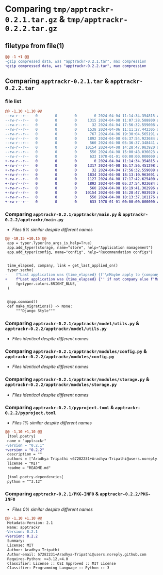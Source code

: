 # Comparing `tmp/apptrackr-0.2.1.tar.gz` & `tmp/apptrackr-0.2.2.tar.gz`

## filetype from file(1)

```diff
@@ -1 +1 @@
-gzip compressed data, was "apptrackr-0.2.1.tar", max compression
+gzip compressed data, was "apptrackr-0.2.2.tar", max compression
```

## Comparing `apptrackr-0.2.1.tar` & `apptrackr-0.2.2.tar`

### file list

```diff
@@ -1,10 +1,10 @@
--rw-r--r--   0        0        0        0 2024-04-04 11:14:34.354815 apptrackr-0.2.1/README.md
--rw-r--r--   0        0        0     1315 2024-04-08 11:07:28.588800 apptrackr-0.2.1/apptrackr/main.py
--rw-r--r--   0        0        0       32 2024-04-04 17:56:32.559008 apptrackr-0.2.1/apptrackr/model/__init__.py
--rw-r--r--   0        0        0     1538 2024-04-06 11:11:27.442305 apptrackr-0.2.1/apptrackr/model/migrations.py
--rw-r--r--   0        0        0      767 2024-04-06 19:30:04.565191 apptrackr-0.2.1/apptrackr/model/model.py
--rw-r--r--   0        0        0     1892 2024-04-08 05:37:54.923684 apptrackr-0.2.1/apptrackr/model/utils.py
--rw-r--r--   0        0        0      560 2024-04-08 05:36:37.348441 apptrackr-0.2.1/apptrackr/modules/config.py
--rw-r--r--   0        0        0    10154 2024-04-08 14:28:47.983920 apptrackr-0.2.1/apptrackr/modules/storage.py
--rw-r--r--   0        0        0      550 2024-04-08 15:00:48.036023 apptrackr-0.2.1/pyproject.toml
--rw-r--r--   0        0        0      633 1970-01-01 00:00:00.000000 apptrackr-0.2.1/PKG-INFO
+-rw-r--r--   0        0        0        0 2024-04-04 11:14:34.354815 apptrackr-0.2.2/README.md
+-rw-r--r--   0        0        0     1317 2024-04-08 16:17:56.451298 apptrackr-0.2.2/apptrackr/main.py
+-rw-r--r--   0        0        0       32 2024-04-04 17:56:32.559008 apptrackr-0.2.2/apptrackr/model/__init__.py
+-rw-r--r--   0        0        0     1834 2024-04-08 18:13:10.963691 apptrackr-0.2.2/apptrackr/model/migrations.py
+-rw-r--r--   0        0        0     1127 2024-04-08 17:17:42.625400 apptrackr-0.2.2/apptrackr/model/model.py
+-rw-r--r--   0        0        0     1892 2024-04-08 05:37:54.923684 apptrackr-0.2.2/apptrackr/model/utils.py
+-rw-r--r--   0        0        0      560 2024-04-08 16:19:41.302996 apptrackr-0.2.2/apptrackr/modules/config.py
+-rw-r--r--   0        0        0    10154 2024-04-08 14:28:47.983920 apptrackr-0.2.2/apptrackr/modules/storage.py
+-rw-r--r--   0        0        0      550 2024-04-08 18:13:37.101176 apptrackr-0.2.2/pyproject.toml
+-rw-r--r--   0        0        0      633 1970-01-01 00:00:00.000000 apptrackr-0.2.2/PKG-INFO
```

### Comparing `apptrackr-0.2.1/apptrackr/main.py` & `apptrackr-0.2.2/apptrackr/main.py`

 * *Files 8% similar despite different names*

```diff
@@ -10,15 +10,15 @@
 app = typer.Typer(no_args_is_help=True)
 app.add_typer(storage, name="store", help="Application management")
 app.add_typer(config, name="config", help="Recommendation configs")
 
 
 time_elapsed, company, link = get_last_applied_on()
 typer.secho(
-    f"Last application was {time_elapsed} {f'\nMaybe apply to {company}' if company else ''} {link if link else ''}",
+    f"Last application was {time_elapsed} {'' if not company else f'Maybe apply to {company}'} {link if link else ''}",
     fg=typer.colors.BRIGHT_BLUE,
 )
 
 
 @app.command()
 def make_migrations() -> None:
     """Django Style"""
```

### Comparing `apptrackr-0.2.1/apptrackr/model/utils.py` & `apptrackr-0.2.2/apptrackr/model/utils.py`

 * *Files identical despite different names*

### Comparing `apptrackr-0.2.1/apptrackr/modules/config.py` & `apptrackr-0.2.2/apptrackr/modules/config.py`

 * *Files identical despite different names*

### Comparing `apptrackr-0.2.1/apptrackr/modules/storage.py` & `apptrackr-0.2.2/apptrackr/modules/storage.py`

 * *Files identical despite different names*

### Comparing `apptrackr-0.2.1/pyproject.toml` & `apptrackr-0.2.2/pyproject.toml`

 * *Files 1% similar despite different names*

```diff
@@ -1,10 +1,10 @@
 [tool.poetry]
 name = "apptrackr"
-version = "0.2.1"
+version = "0.2.2"
 description = ""
 authors = ["Aradhya Tripathi <67282231+Aradhya-Tripathi@users.noreply.github.com>"]
 license = "MIT"
 readme = "README.md"
 
 [tool.poetry.dependencies]
 python = "^3.12"
```

### Comparing `apptrackr-0.2.1/PKG-INFO` & `apptrackr-0.2.2/PKG-INFO`

 * *Files 0% similar despite different names*

```diff
@@ -1,10 +1,10 @@
 Metadata-Version: 2.1
 Name: apptrackr
-Version: 0.2.1
+Version: 0.2.2
 Summary: 
 License: MIT
 Author: Aradhya Tripathi
 Author-email: 67282231+Aradhya-Tripathi@users.noreply.github.com
 Requires-Python: >=3.12,<4.0
 Classifier: License :: OSI Approved :: MIT License
 Classifier: Programming Language :: Python :: 3
```

